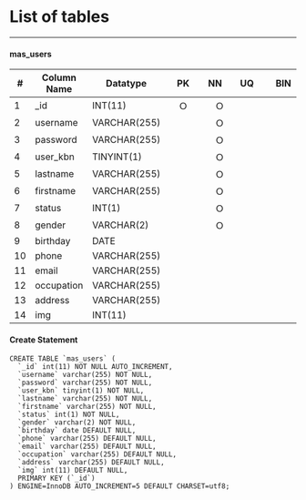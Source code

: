 # List of tables
---

#### mas_users

|  #  | Column Name     | Datatype      | PK  | NN  | UQ  | BIN | UN  | ZF  | AI  | Default   |
| --- | --------------- | ------------- | --- | --- | --- | --- | --- | --- | --- | --------- |
|  1  | _id             | INT(11)       |　Ｏ　|　Ｏ　|　　　|　　　|　　　|　　　|　Ｏ　|           |
|  2  | username        | VARCHAR(255)  |　　　|　Ｏ　|　　　|　　　|　　　|　　　|　　　|           |
|  3  | password        | VARCHAR(255)  |　　　|　Ｏ　|　　　|　　　|　　　|　　　|　　　|           |
|  4  | user_kbn        | TINYINT(1)    |　　　|　Ｏ　|　　　|　　　|　　　|　　　|　　　|           |
|  5  | lastname        | VARCHAR(255)  |　　　|　Ｏ　|　　　|　　　|　　　|　　　|　　　|           |
|  6  | firstname       | VARCHAR(255)  |　　　|　Ｏ　|　　　|　　　|　　　|　　　|　　　|           |
|  7  | status          | INT(1)        |　　　|　Ｏ　|　　　|　　　|　　　|　　　|　　　|           |
|  8  | gender          | VARCHAR(2)    |　　　|　Ｏ　|　　　|　　　|　　　|　　　|　　　|           |
|  9  | birthday        | DATE          |　　　|     |　　　|　　　|　　　|　　　|　　　| NULL      |
|  10 | phone           | VARCHAR(255)  |　　　|     |　　　|　　　|　　　|　　　|　　　| NULL      |
|  11 | email           | VARCHAR(255)  |　　　|     |　　　|　　　|　　　|　　　|　　　| NULL      |
|  12 | occupation      | VARCHAR(255)  |　　　|     |　　　|　　　|　　　|　　　|　　　| NULL      |
|  13 | address         | VARCHAR(255)  |　　　|     |　　　|　　　|　　　|　　　|　　　| NULL      |
|  14 | img             | INT(11)       |　　　|     |　　　|　　　|　　　|　　　|　　　| NULL      |

#### Create Statement

	CREATE TABLE `mas_users` (
      `_id` int(11) NOT NULL AUTO_INCREMENT,
      `username` varchar(255) NOT NULL,
      `password` varchar(255) NOT NULL,
      `user_kbn` tinyint(1) NOT NULL,
      `lastname` varchar(255) NOT NULL,
      `firstname` varchar(255) NOT NULL,
      `status` int(1) NOT NULL,
      `gender` varchar(2) NOT NULL,
      `birthday` date DEFAULT NULL,
      `phone` varchar(255) DEFAULT NULL,
      `email` varchar(255) DEFAULT NULL,
      `occupation` varchar(255) DEFAULT NULL,
      `address` varchar(255) DEFAULT NULL,
      `img` int(11) DEFAULT NULL,
      PRIMARY KEY (`_id`)
    ) ENGINE=InnoDB AUTO_INCREMENT=5 DEFAULT CHARSET=utf8;